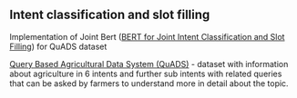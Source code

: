 ## Intent classification and slot filling
Implementation of Joint Bert ([BERT for Joint Intent Classification and Slot Filling](https://arxiv.org/abs/1902.10909)) for QuADS dataset

[Query Based Agricultural Data System (QuADS)](https://www.kaggle.com/datasets/poojarajesh12/quads) - dataset with information about agriculture in 6 intents and further sub intents with related queries that can be asked by farmers to understand more in detail about the topic.
